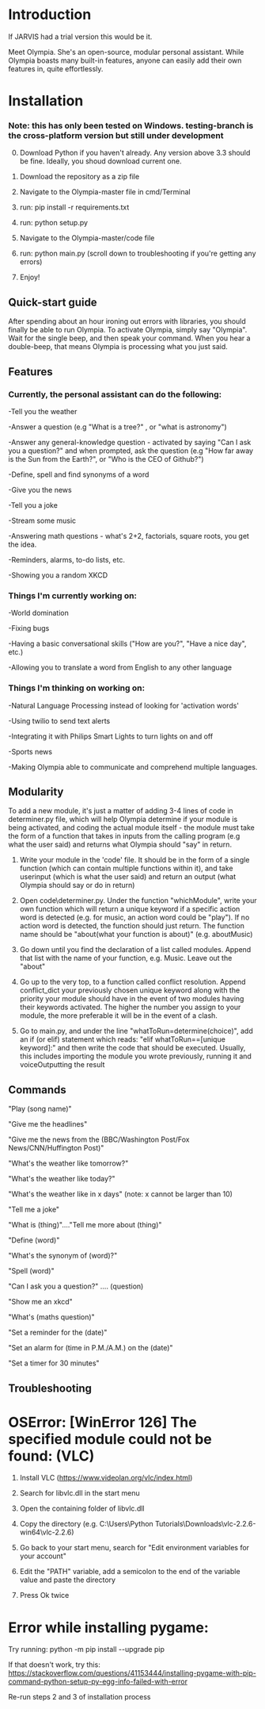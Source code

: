 # Introduction

If JARVIS had a trial version this would be it. 

Meet Olympia. She's an open-source, modular personal assistant. While Olympia boasts many built-in features, anyone can easily add their own features in, quite effortlessly.


# Installation

### Note: this has only been tested on Windows. testing-branch is the cross-platform version but still under development

0. Download Python if you haven't already. Any version above 3.3 should be fine. Ideally, you shoud download current one.

1. Download the repository as a zip file

2. Navigate to the Olympia-master file in cmd/Terminal

3. run: pip install -r requirements.txt

4. run: python setup.py

5. Navigate to the Olympia-master/code file

6. run: python main.py (scroll down to troubleshooting if you're getting any errors)

7. Enjoy!


## Quick-start guide

After spending about an hour ironing out errors with libraries, you should finally be able to run Olympia. To activate Olympia, simply say "Olympia". Wait for the single beep, and then speak your command. When you hear a double-beep, that means Olympia is processing what you just said.


## Features

### Currently, the personal assistant can do the following:

-Tell you the weather  

-Answer a question (e.g "What is a tree?" , or "what is astronomy")

-Answer any general-knowledge question - activated by saying "Can I ask you a question?" and when prompted, ask the question (e.g "How far away is the Sun from the Earth?", or "Who is the CEO of Github?")

-Define, spell and find synonyms of a word

-Give you the news

-Tell you a joke

-Stream some music

-Answering math questions - what's 2+2, factorials, square roots, you get the idea.

-Reminders, alarms, to-do lists, etc.

-Showing you a random XKCD

### Things I'm currently working on:

-World domination

-Fixing bugs

-Having a basic conversational skills ("How are you?", "Have a nice day", etc.)

-Allowing you to translate a word from English to any other language


### Things I'm thinking on working on:

-Natural Language Processing instead of looking for 'activation words'

-Using twilio to send text alerts

-Integrating it with Philips Smart Lights to turn lights on and off

-Sports news

-Making Olympia able to communicate and comprehend multiple languages.


## Modularity

To add a new module, it's just a matter of adding 3-4 lines of code in determiner.py file, which will help Olympia determine if your module is being activated, and coding the actual module itself - the module must take the form of a function that takes in inputs from the calling program (e.g what the user said) and returns what Olympia should "say" in return.

1. Write your module in the 'code' file. It should be in the form of a single function (which can contain multiple functions within it), and take userinput (which is what the user said) and return an output (what Olympia should say or do in return)

2. Open code\determiner.py. Under the function "whichModule", write your own function which will return a unique keyword if a specific action word is detected (e.g. for music, an action word could be "play"). If no action word is detected, the function should just return. The function name should be "about(what your function is about)" (e.g. aboutMusic)

3. Go down until you find the declaration of a list called modules. Append that list with the name of your function, e.g. Music. Leave out the "about"

4. Go up to the very top, to a function called conflict resolution. Append conflict_dict your previously chosen unique keyword along with the priority your module should have in the event of two modules having their keywords activated. The higher the number you assign to your module, the more preferable it will be in the event of a clash.

5. Go to main.py, and under the line "whatToRun=determine(choice)", add an if (or elif) statement which reads: "elif whatToRun==[unique keyword]:" and then write the code that should be executed. Usually, this includes importing the module you wrote previously, running it and voiceOutputting the result


## Commands

"Play (song name)"

"Give me the headlines"

"Give me the news from the (BBC/Washington Post/Fox News/CNN/Huffington Post)"

"What's the weather like tomorrow?"

"What's the weather like today?"

"What's the weather like in x days" (note: x cannot be larger than 10)

"Tell me a joke"

"What is (thing)"...."Tell me more about (thing)"

"Define (word)"

"What's the synonym of (word)?"

"Spell (word)"

"Can I ask you a question?" .... (question)

"Show me an xkcd"

"What's (maths question)"

"Set a reminder for the (date)"

"Set an alarm for (time in P.M./A.M.) on the (date)"

"Set a timer for 30 minutes"


## Troubleshooting

# OSError: [WinError 126] The specified module could not be found: (VLC)

1. Install VLC (https://www.videolan.org/vlc/index.html)

2. Search for libvlc.dll in the start menu

3. Open the containing folder of libvlc.dll

4. Copy the directory (e.g. C:\Users\Python Tutorials\Downloads\vlc-2.2.6-win64\vlc-2.2.6)

5. Go back to your start menu, search for "Edit environment variables for your account"

6. Edit the "PATH" variable, add a semicolon to the end of the variable value and paste the directory

7. Press Ok twice

# Error while installing pygame:

Try running: python -m pip install --upgrade pip

If that doesn't work, try this: https://stackoverflow.com/questions/41153444/installing-pygame-with-pip-command-python-setup-py-egg-info-failed-with-error

Re-run steps 2 and 3 of installation process
